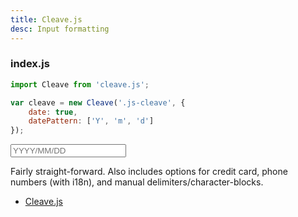 ```yaml
---
title: Cleave.js
desc: Input formatting
---
```

### index.js
```javascript
import Cleave from 'cleave.js';

var cleave = new Cleave('.js-cleave', {
    date: true,
    datePattern: ['Y', 'm', 'd']
});
```

<div class="results" style="align-items: center;">
    <input class="js-cleave" type="text" placeholder="YYYY/MM/DD" />
</div>

<div class="details">
    <p>Fairly straight-forward. Also includes options for credit card, phone numbers (with i18n), and manual delimiters/character-blocks.</p>
    <ul>
        <li><a href="https://nosir.github.io/cleave.js/">Cleave.js</a></li>
    </ul>
</div>
